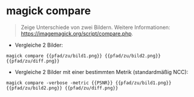 # magick compare

> Zeige Unterschiede von zwei Bildern.
> Weitere Informationen: <https://imagemagick.org/script/compare.php>.

- Vergleiche 2 Bilder:

`magick compare {{pfad/zu/bild1.png}} {{pfad/zu/bild2.png}} {{pfad/zu/diff.png}}`

- Vergleiche 2 Bilder mit einer bestimmten Metrik (standardmäßig NCC):

`magick compare -verbose -metric {{PSNR}} {{pfad/zu/bild1.png}} {{pfad/zu/bild2.png}} {{pfad/zu/diff.png}}`
